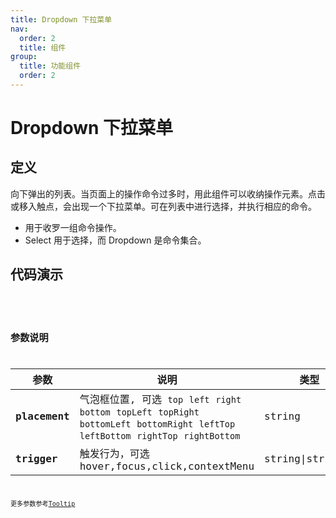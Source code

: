 ```yaml
---
title: Dropdown 下拉菜单
nav:
  order: 2
  title: 组件
group:
  title: 功能组件
  order: 2
---
```


# Dropdown 下拉菜单

## 定义

向下弹出的列表。当页面上的操作命令过多时，用此组件可以收纳操作元素。点击或移入触点，会出现一个下拉菜单。可在列表中进行选择，并执行相应的命令。

- 用于收罗一组命令操作。
- Select 用于选择，而 Dropdown 是命令集合。

## 代码演示

<code src='./demo/base.tsx' title='信息通知样式' />
<code src='./demo/other.tsx' title='信息通知样式' />

## 参数说明

| 参数          | 说明                                                                                                                                           | 类型             | 默认值   |
| ------------- | ---------------------------------------------------------------------------------------------------------------------------------------------- | ---------------- | -------- |
| **placement** | 气泡框位置, 可选 `top` `left` `right` `bottom` `topLeft` `topRight` `bottomLeft` `bottomRight` `leftTop` `leftBottom` `rightTop` `rightBottom` | string           | `bottom` |
| **trigger**   | 触发行为，可选 hover,focus,click,contextMenu                                                                                                   | string\|string[] | `click`  |

更多参数参考[Tooltip](/components/basic/tooltip)
